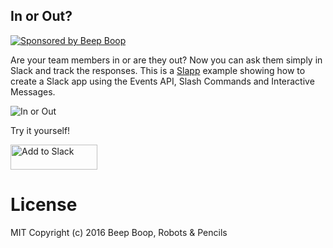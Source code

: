 In or Out?
----------

[![Sponsored by Beep Boop](https://img.shields.io/badge/%E2%9D%A4%EF%B8%8F_sponsored_by-%E2%9C%A8_Beep_Boop_%E2%9C%A8-FB6CBE.svg)](https://beeboophq.com)

Are your team members in or are they out? Now you can ask them simply in Slack and track the responses.
This is a [Slapp](https://github.com/BeepBoopHQ/slapp) example showing how to create a Slack app using the Events API, Slash Commands and Interactive Messages.  

![In or Out](https://beepboophq.storage.googleapis.com/ecf859cec6830b414c7cab411b80168702373f5a1d44bed41c49c14c76b704c9)

Try it yourself!

<a href='https://beepboophq.com/api/slack/auth/add-to-slack/90644ec769634755806c2f06c67b5b86'><img alt='Add to Slack' height='40' width='139' src='https://platform.slack-edge.com/img/add_to_slack.png' srcset='https://platform.slack-edge.com/img/add_to_slack.png 1x, https://platform.slack-edge.com/img/add_to_slack@2x.png 2x' /></a>


# License
MIT Copyright (c) 2016 Beep Boop, Robots & Pencils
